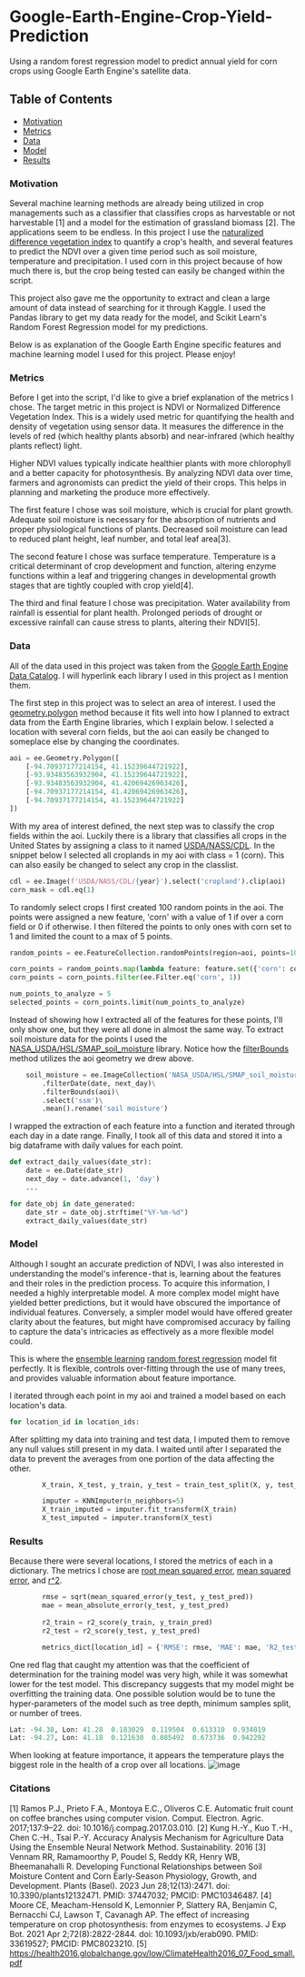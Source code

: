 # Google-Earth-Engine-Crop-Yield-Prediction
Using a random forest regression model to predict annual yield for corn crops using Google Earth Engine's satellite data. 

## Table of Contents
* [Motivation](#motivation)
* [Metrics](#metrics)
* [Data](#data)
* [Model](#model)
* [Results](#results)

### Motivation
Several machine learning methods are already being utilized in crop managements such as a classifier that classifies crops as harvestable or not harvestable [1] and a model for the estimation of grassland biomass [2]. The applications seem to be endless. In this project I use the [naturalized difference vegetation index](https://en.wikipedia.org/wiki/Normalized_difference_vegetation_index) to quantify a crop's health, and several features to predict the NDVI over a given time period such as soil moisture, temperature and precipitation. I used corn in this project because of how much there is, but the crop being tested can easily be changed within the script. 

This project also gave me the opportunity to extract and clean a large amount of data instead of searching for it through Kaggle. I used the Pandas library to get my data ready for the model, and Scikit Learn's Random Forest Regression model for my predictions. 

Below is as explanation of the Google Earth Engine specific features and machine learning model I used for this project. Please enjoy! 

### Metrics
Before I get into the script, I'd like to give a brief explanation of the metrics I chose. The target metric in this project is NDVI or Normalized Difference Vegetation Index. This is a widely used metric for quantifying the health and density of vegetation using sensor data. It measures the difference in the levels of red (which healthy plants absorb) and near-infrared (which healthy plants reflect) light. 

Higher NDVI values typically indicate healthier plants with more chlorophyll and a better capacity for photosynthesis. By analyzing NDVI data over time, farmers and agronomists can predict the yield of their crops. This helps in planning and marketing the produce more effectively.

The first feature I chose was soil moisture, which is crucial for plant growth. Adequate soil moisture is necessary for the absorption of nutrients and proper physiological functions of plants. Decreased soil moisture can lead to reduced plant height, leaf number, and total leaf area[3]. 

The second feature I chose was surface temperature. Temperature is a critical determinant of crop development and function, altering enzyme functions within a leaf and triggering changes in developmental growth stages that are tightly coupled with crop yield[4]. 

The third and final feature I chose was precipitation. Water availability from rainfall is essential for plant health. Prolonged periods of drought or excessive rainfall can cause stress to plants, altering their NDVI[5].

### Data
All of the data used in this project was taken from the [Google Earth Engine Data Catalog](https://developers.google.com/earth-engine/datasets). I will hyperlink each library I used in this project as I mention them.

The first step in this project was to select an area of interest. I used the [geometry.polygon](https://developers.google.com/earth-engine/apidocs/ee-geometry-polygon) method because it fits well into how I planned to extract data from the Earth Engine libraries, which I explain below. I selected a location with several corn fields, but the aoi can easily be changed to someplace else by changing the coordinates.
```python
aoi = ee.Geometry.Polygon([
    [-94.70937177214154, 41.15239644721922],
    [-93.93483563932904, 41.15239644721922],
    [-93.93483563932904, 41.42069426963426],
    [-94.70937177214154, 41.42069426963426],
    [-94.70937177214154, 41.15239644721922]
])
```

With my area of interest defined, the next step was to classify the crop fields within the aoi. Luckily there is a library that classifies all crops in the United States by assigning a class to it named [USDA/NASS/CDL](https://developers.google.com/earth-engine/datasets/catalog/USDA_NASS_CDL). In the snippet below I selected all croplands in my aoi with class = 1 (corn). This can also easily be changed to select any crop in the classlist. 
```python
cdl = ee.Image(f'USDA/NASS/CDL/{year}').select('cropland').clip(aoi)
corn_mask = cdl.eq(1)
```

To randomly select crops I first created 100 random points in the aoi. The points were assigned a new feature, 'corn' with a value of 1 if over a corn field or 0 if otherwise. I then filtered the points to only ones with corn set to 1 and limited the count to a max of 5 points. 
```python
random_points = ee.FeatureCollection.randomPoints(region=aoi, points=100, seed=42)

corn_points = random_points.map(lambda feature: feature.set({'corn': corn_mask.reduceRegion(ee.Reducer.first(), feature.geometry(), 30)}))
corn_points = corn_points.filter(ee.Filter.eq('corn', 1))

num_points_to_analyze = 5
selected_points = corn_points.limit(num_points_to_analyze)
```

Instead of showing how I extracted all of the features for these points, I'll only show one, but they were all done in almost the same way. To extract soil moisture data for the points I used the [NASA_USDA/HSL/SMAP_soil_moisture](https://explorer.earthengine.google.com/#detail/NASA_USDA%2FHSL%2FSMAP_soil_moisture) library. Notice how the [filterBounds](https://developers.google.com/earth-engine/apidocs/ee-imagecollection-filterbounds) method  utilizes the aoi geometry we drew above. 

```python
    soil_moisture = ee.ImageCollection('NASA_USDA/HSL/SMAP_soil_moisture')\
        .filterDate(date, next_day)\
        .filterBounds(aoi)\
        .select('ssm')\
        .mean().rename('soil moisture')
```

I wrapped the extraction of each feature into a function and iterated through each day in a date range. Finally, I took all of this data and stored it into a big dataframe with daily values for each point. 
```python
def extract_daily_values(date_str):
    date = ee.Date(date_str)
    next_day = date.advance(1, 'day')
    ...

for date_obj in date_generated:
    date_str = date_obj.strftime("%Y-%m-%d")
    extract_daily_values(date_str)
```

### Model
Although I sought an accurate prediction of NDVI, I was also interested in understanding the model's inference - that is, learning about the features and their roles in the prediction process. To acquire this information, I needed a highly interpretable model. A more complex model might have yielded better predictions, but it would have obscured the importance of individual features. Conversely, a simpler model would have offered greater clarity about the features, but might have compromised accuracy by failing to capture the data's intricacies as effectively as a more flexible model could. 

This is where the [ensemble learning](https://en.wikipedia.org/wiki/Ensemble_learning) [random forest regression](https://scikit-learn.org/stable/modules/generated/sklearn.ensemble.RandomForestRegressor.html) model fit perfectly. It is flexible, controls over-fitting through the use of many trees, and provides valuable information about feature importance.

I iterated through each point in my aoi and trained a model based on each location's data. 
```python
for location_id in location_ids:
```

After splitting my data into training and test data, I imputed them to remove any null values still present in my data. I waited until after I separated the data to prevent the averages from one portion of the data affecting the other. 
```python
        X_train, X_test, y_train, y_test = train_test_split(X, y, test_size=0.3, random_state=42)

        imputer = KNNImputer(n_neighbors=5)
        X_train_imputed = imputer.fit_transform(X_train)
        X_test_imputed = imputer.transform(X_test)
```

### Results
Because there were several locations, I stored the metrics of each in a dictionary. The metrics I chose are [root mean squared error](https://en.wikipedia.org/wiki/Root-mean-square_deviation), [mean squared error](https://en.wikipedia.org/wiki/Mean_squared_error), and [r^2](https://en.wikipedia.org/wiki/Coefficient_of_determination). 
```python
        rmse = sqrt(mean_squared_error(y_test, y_test_pred))
        mae = mean_absolute_error(y_test, y_test_pred)
        
        r2_train = r2_score(y_train, y_train_pred)
        r2_test = r2_score(y_test, y_test_pred)

        metrics_dict[location_id] = {'RMSE': rmse, 'MAE': mae, 'R2_test': r2_test, 'R2_train': r2_train}
```
One red flag that caught my attention was that the coefficient of determination for the training model was very high, while it was somewhat lower for the test model. This discrepancy suggests that my model might be overfitting the training data. One possible solution would be to tune the hyper-parameters of the model such as tree depth, minimum samples split, or number of trees.

```python
Lat: -94.38, Lon: 41.28  0.183029  0.119504  0.613310  0.934019
Lat: -94.27, Lon: 41.18  0.121630  0.085492  0.673736  0.942292
```

When looking at feature importance, it appears the temperature plays the biggest role in the health of a crop over all locations.
![image](https://github.com/gbarbosa99/Google-Earth-Engine-Crop-Yield-Prediction/assets/99455542/5dfbe6f8-5673-4886-b0e0-6170f94965b8)

### Citations
[1] Ramos P.J., Prieto F.A., Montoya E.C., Oliveros C.E. Automatic fruit count on coffee branches using computer vision. Comput. Electron. Agric. 2017;137:9–22. doi: 10.1016/j.compag.2017.03.010.
[2] Kung H.-Y., Kuo T.-H., Chen C.-H., Tsai P.-Y. Accuracy Analysis Mechanism for Agriculture Data Using the Ensemble Neural Network Method. Sustainability. 2016
[3] Vennam RR, Ramamoorthy P, Poudel S, Reddy KR, Henry WB, Bheemanahalli R. Developing Functional Relationships between Soil Moisture Content and Corn Early-Season Physiology, Growth, and Development. Plants (Basel). 2023 Jun 28;12(13):2471. doi: 10.3390/plants12132471. PMID: 37447032; PMCID: PMC10346487.
[4] Moore CE, Meacham-Hensold K, Lemonnier P, Slattery RA, Benjamin C, Bernacchi CJ, Lawson T, Cavanagh AP. The effect of increasing temperature on crop photosynthesis: from enzymes to ecosystems. J Exp Bot. 2021 Apr 2;72(8):2822-2844. doi: 10.1093/jxb/erab090. PMID: 33619527; PMCID: PMC8023210.
[5] https://health2016.globalchange.gov/low/ClimateHealth2016_07_Food_small.pdf
